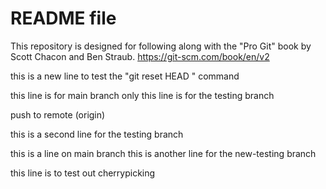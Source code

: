 # README file

This repository is designed for following along with the "Pro Git" book by Scott Chacon and Ben Straub.
https://git-scm.com/book/en/v2

this is a new line to test the "git reset HEAD <file>" command

this line is for main branch only
this line is for the testing branch

push to remote (origin)

this is a second line for the testing branch

this is a line on main branch
this is another line for the new-testing branch

this line is to test out cherrypicking